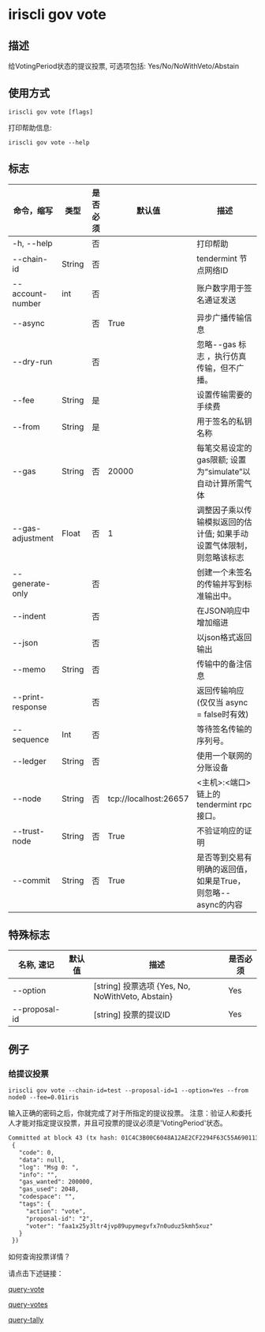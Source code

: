 # iriscli gov vote

## 描述

给VotingPeriod状态的提议投票, 可选项包括: Yes/No/NoWithVeto/Abstain

## 使用方式

```
iriscli gov vote [flags]
```

打印帮助信息:

```
iriscli gov vote --help
```
## 标志

| 命令，缩写       | 类型   | 是否必须 | 默认值                | 描述                                                         |
| ---------------- | ------ | -------- | --------------------- | ------------------------------------------------------------ |
| -h, --help       |        | 否       |                       | 打印帮助                                                     |
| --chain-id       | String | 否       |                       | tendermint 节点网络ID                                        |
| --account-number | int    | 否       |                       | 账户数字用于签名通证发送                                     |
| --async          |        | 否       | True                  | 异步广播传输信息                                             |
| --dry-run        |        | 否       |                       | 忽略--gas 标志 ，执行仿真传输，但不广播。                    |
| --fee            | String | 是       |                       | 设置传输需要的手续费                                         |
| --from           | String | 是       |                       | 用于签名的私钥名称                                           |
| --gas            | String | 否       | 20000                 | 每笔交易设定的gas限额; 设置为“simulate”以自动计算所需气体    |
| --gas-adjustment | Float  | 否       | 1                     | 调整因子乘以传输模拟返回的估计值; 如果手动设置气体限制，则忽略该标志 |
| --generate-only  |        | 否       |                       | 创建一个未签名的传输并写到标准输出中。                       |
| --indent         |        | 否       |                       | 在JSON响应中增加缩进                                         |
| --json           |        | 否       |                       | 以json格式返回输出                                           |
| --memo           | String | 否       |                       | 传输中的备注信息                                             |
| --print-response |        | 否       |                       | 返回传输响应 (仅仅当 async = false时有效)                    |
| --sequence       | Int    | 否       |                       | 等待签名传输的序列号。                                       |
| --ledger         | String | 否       |                       | 使用一个联网的分账设备                                       |
| --node           | String | 否       | tcp://localhost:26657 | <主机>:<端口> 链上的tendermint rpc 接口。                    |
| --trust-node     | String | 否       | True                  | 不验证响应的证明                                             |
| --commit         | String | 否     | True                  |是否等到交易有明确的返回值，如果是True，则忽略--async的内容|

## 特殊标志

| 名称, 速记        | 默认值                      | 描述                                                                                                                                                 | 是否必须 |
| ---------------- | -------------------------- | ---------------------------------------------------------------------------------------------------------------------------------------------------- | -------- |
| --option         |                            | [string] 投票选项 {Yes, No, NoWithVeto, Abstain}                                                                                                  | Yes      |
| --proposal-id    |                            | [string] 投票的提议ID                                                                                                            | Yes      |

## 例子

### 给提议投票

```shell
iriscli gov vote --chain-id=test --proposal-id=1 --option=Yes --from node0 --fee=0.01iris
```

输入正确的密码之后，你就完成了对于所指定的提议投票。
注意：验证人和委托人才能对指定提议投票，并且可投票的提议必须是'VotingPeriod'状态。

```txt
Committed at block 43 (tx hash: 01C4C3B00C6048A12AE2CF2294F63C55A69011381B819C35F11B04C921DB81CC, response:
 {
   "code": 0,
   "data": null,
   "log": "Msg 0: ",
   "info": "",
   "gas_wanted": 200000,
   "gas_used": 2048,
   "codespace": "",
   "tags": {
     "action": "vote",
     "proposal-id": "2",
     "voter": "faa1x25y3ltr4jvp89upymegvfx7n0uduz5kmh5xuz"
   }
 })
```

如何查询投票详情？

请点击下述链接：

[query-vote](query-vote.md)

[query-votes](query-votes.md)

[query-tally](query-tally.md)
